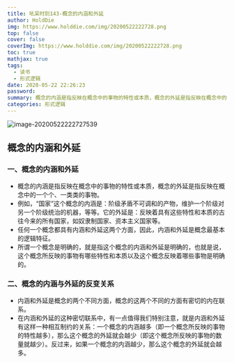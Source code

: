```yaml
---
title: 吼呆时刻143-概念的内涵和外延
author: HoldDie
img: https://www.holddie.com/img/20200522222728.png
top: false
cover: false
coverImg: https://www.holddie.com/img/20200522222728.png
toc: true
mathjax: true
tags:
  - 读书
  - 形式逻辑
date: 2020-05-22 22:26:23
password:
summary: 概念的内涵是指反映在概念中的事物的特性或本质，概念的外延是指反映在概念中的一个个、一类类的事物。
categories: 形式逻辑
---
```


![image-20200522222727539](https://www.holddie.com/img/20200522222728.png)

## 概念的内涵和外延

### 一、概念的内涵和外延

- 概念的内涵是指反映在概念中的事物的特性或本质，概念的外延是指反映在概念中的一个个、一类类的事物。
- 例如，“国家”这个概念的内涵是：阶级矛盾不可调和的产物，维护一个阶级对另一个阶级统治的机器，等等。它的外延是：反映着具有这些特性和本质的古往今来的所有国家，如奴隶制国家、资本主义国家等。
- 任何一个概念都具有内涵和外延这两个方面，因此，内涵和外延是概念最基本的逻辑特征。
- 所谓一个概念是明确的，就是指这个概念的内涵和外延是明确的，也就是说，这个概念所反映的事物有哪些特性和本质以及这个概念反映着哪些事物是明确的。

### 二、概念的内涵与外延的反变关系

- 内涵和外延是概念的两个不同方面，概念的这两个不同的方面有密切的内在联系。
- 在内涵和外延的这种密切联系中，有一点值得我们特别注意，就是内涵和外延有这样一种相互制约的关系：一个概念的内涵越多（即一个概念所反映的事物的特性越多），那么这个概念的外延就会越少（即这个概念所反映的事物的数量就越少）。反过来，如果一个概念的内涵越少，那么这个概念的外延就会越多。

